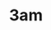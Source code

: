 ---
title: 3am
artist: Aud Syn
type: Single
credit: Producing, Mixing
socials:
  - name: spotify
    link: https://open.spotify.com/track/4A9EfBzsK2OogIxJKEw7FZ?si=4916b6b64f4b4182

  - name: youtube
    link: https://www.youtube.com/watch?v=BrdvdtK5Xyk
---